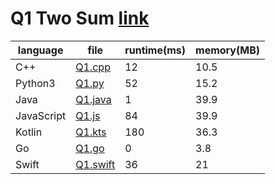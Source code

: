 # Q1 Two Sum [link](https://leetcode.com/problems/two-sum/)

| language   | file                   | runtime(ms) | memory(MB) |
| ---------- | ---------------------- | ----------- | ---------- |
| C++        | [Q1.cpp](./Q1.cpp)     | 12          | 10.5       |
| Python3    | [Q1.py](./Q1.py)       | 52          | 15.2       |
| Java       | [Q1.java](./Q1.java)   | 1           | 39.9       |
| JavaScript | [Q1.js](./Q1.js)       | 84          | 39.9       |
| Kotlin     | [Q1.kts](./Q1.kts)     | 180         | 36.3       |
| Go         | [Q1.go](./Q1.go)       | 0           | 3.8        |
| Swift      | [Q1.swift](./Q1.swift) | 36          | 21         |

